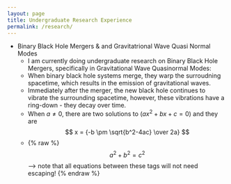 ```yaml
---
layout: page
title: Undergraduate Research Experience
permalink: /research/
---
```


 - Binary Black Hole Mergers & and Gravitatrional Wave Quasi Normal Modes
	- I am currently doing undergraduate research on Binary Black Hole Mergers, specifically in Gravitational Wave Quasinormal Modes:
	- When binary black hole systems merge, they warp the surroudning spacetime, which results in the emission of gravitational waves.
   	- Immediately after the merger, the new black hole continues to vibrate the surrounding spacetime, however, these vibrations have a ring-down - they decay over time.
   	- When $a \ne 0$, there are two solutions to $(ax^2 + bx + c = 0)$ and they are $$ x = {-b \pm \sqrt{b^2-4ac} \over 2a} $$
   	-  {% raw %} $$a^2 + b^2 = c^2$$ --> note that all equations between these tags will not need escaping! {% endraw %}
